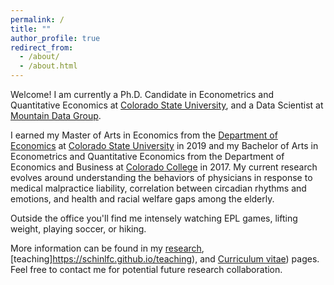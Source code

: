 ```yaml
---
permalink: /
title: ""
author_profile: true
redirect_from:
  - /about/
  - /about.html
---
```


Welcome! I am currently a Ph.D. Candidate in Econometrics and Quantitative Economics at [Colorado State University](https://www.colostate.edu/), and a Data Scientist at [Mountain Data Group](https://www.mountaindatagroup.com/).

I earned my Master of Arts in Economics from the [Department of Economics](http://economics.colostate.edu/) at [Colorado State University](https://www.colostate.edu/) in 2019 and my Bachelor of Arts in Econometrics and Quantitative Economics from the Department of Economics and Business at [Colorado College](https://www.coloradocollege.edu/) in 2017. My current research evolves around understanding the behaviors of physicians in response to medical malpractice liability, correlation between circadian rhythms and emotions, and health and racial welfare gaps among the elderly.

Outside the office you'll find me intensely watching EPL games, lifting weight, playing soccer, or hiking.

More information can be found in my [research](https://schinlfc.github.io/research), [teaching]https://schinlfc.github.io/teaching), and [Curriculum vitae](https://schinlfc.github.io/cv)) pages. Feel free to contact me for potential future research collaboration.  
